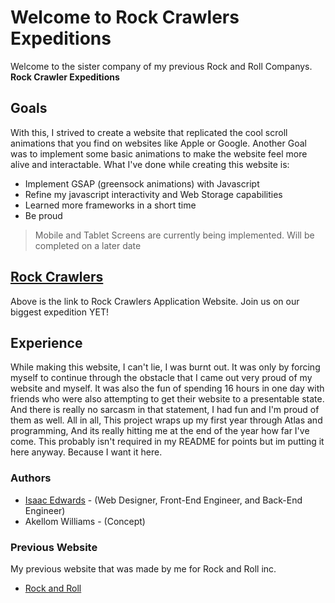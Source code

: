 # Welcome to Rock Crawlers Expeditions

Welcome to the sister company of my previous Rock and Roll Companys. **Rock Crawler Expeditions**

## Goals

With this, I strived to create a website that replicated the cool scroll animations that you find on websites like Apple or Google. Another Goal was to implement some basic animations to make the website
feel more alive and interactable. What I've done while creating this website is:

- Implement GSAP (greensock animations) with Javascript
- Refine my javascript interactivity and Web Storage capabilities
- Learned more frameworks in a short time
- Be proud

> Mobile and Tablet Screens are currently being implemented. Will be completed on a later date

## [Rock Crawlers](https://issybizzy.github.io/atlas-T3-final/)

Above is the link to Rock Crawlers Application Website. Join us on our biggest expedition YET!

## Experience

While making this website, I can't lie, I was burnt out. It was only by forcing myself to continue through the obstacle that I came out very proud of my website and myself. It was also the fun of spending 16 hours in one day with friends who were also attempting to get their website to a presentable state. And there is really no sarcasm in that statement, I had fun and I'm proud of them as well. All in all, This project wraps up my first year through Atlas and programming, And its really hitting me at the end of the year how far I've come. This probably isn't required in my README for points but im putting it here anyway. Because I want it here.

### Authors

- [Isaac Edwards](https://github.com/IssyBizzy) - (Web Designer, Front-End Engineer, and Back-End Engineer)
- Akellom Williams - (Concept)

### Previous Website

My previous website that was made by me for Rock and Roll inc.

- [Rock and Roll](https://dtbissy.github.io/atlas-bootstrap/)
